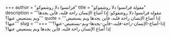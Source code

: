 +++
author = "فرانسوا دلا روشفوكو"
title = "مقولة فرانسوا دلا روشفوكو"
description = '''مقولة فرانسوا دلا روشفوكو: إذا أضاع الإنسان راحة قلبه، فأين يجدها وبم يستعيض عنها؟'''
quote = '''إذا أضاع الإنسان راحة قلبه، فأين يجدها وبم يستعيض عنها؟'''
slug = '''إذا-أضاع-الإنسان-راحة-قلبه،-فأين-يجدها-وبم-يستعيض-عنها؟'''
+++
إذا أضاع الإنسان راحة قلبه، فأين يجدها وبم يستعيض عنها؟
